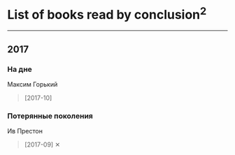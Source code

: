 # List of books read by conclusion<sup>2</sup>
---

## 2017

### На дне
Максим Горький
> [2017-10] 


### Потерянные поколения
Ив Престон
> [2017-09] ✕



